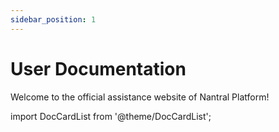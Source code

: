 ```yaml
---
sidebar_position: 1
---
```


# User Documentation

Welcome to the official assistance website of Nantral Platform!

import DocCardList from '@theme/DocCardList';

<DocCardList />
